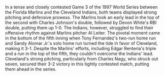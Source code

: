 
In a tense and closely contested Game 3 of the 1997 World Series between the Florida Marlins and the Cleveland
Indians, both teams displayed strong pitching and defensive prowess. The Marlins took an early lead in the top of
the second with Charles Johnson's double, followed by Devon White's RBI double, putting them up 1-0. The Indians,
however, struggled to find their offensive rhythm against Marlins pitcher Al Leiter. The pivotal moment came in the
bottom of the fifth inning when Tony Fernandez's two-run home run and Sandy Alomar Jr.'s solo home run turned the
tide in favor of Cleveland, making it 3-1. Despite the Marlins' efforts, including Edgar Renteria's triple and a
run in the top of the fifth, they couldn't overcome the Indians' lead. Cleveland's strong pitching, particularly
from Charles Nagy, who struck out seven, secured their 3-2 victory in this tightly contested match, putting them
ahead in the series.

